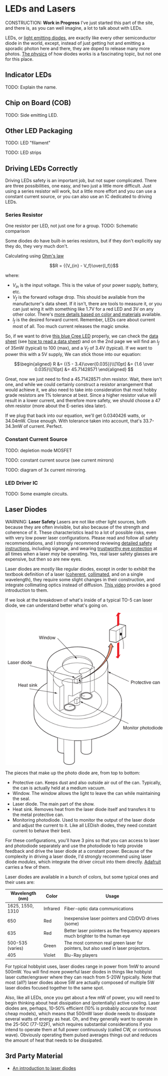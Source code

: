 # LEDs and Lasers

CONSTRUCTION: **Work in Progress** I've just started this part of the
site, and there is, as you can well imagine, a lot to talk about with
LEDs.

LEDs, or [light emitting
diodes](https://en.wikipedia.org/wiki/Light-emitting_diode), are exactly
like every other semiconductor diode in the world, except, instead of
just getting hot and emitting a sporadic photon here and there, they are
doped to release many more photos. [The
physics](https://en.wikipedia.org/wiki/Light-emitting_diode_physics) of
how diodes works is a fascinating topic, but not one for this place.

## Indicator LEDs

TODO: Explain the name.

## Chip on Board (COB)

TODO: Side emitting LED.

## Other LED Packaging

TODO: LED "filament"

TODO: LED strips

## Driving LEDs Correctly

Driving LEDs safety is an important job, but not super complicated.
There are three possibilities, one easy, and two just a little more
difficult. Just using a series resistor will work, but a little more
effort and you can use a constant current source, or you can also use an
IC dedicated to driving LEDs.

### Series Resistor

One resistor per LED, not just one for a group. TODO: Schematic
comparison

Some diodes do have built-in series resistors, but if they don't
explicitly say they do, they very much don't.

Calculating using [Ohm's law](fundamentals.md#ohms-law)

$$R = {{V_{in} - V_f}\over{I_f}}$$

where:

* $V_{in}$ is the input voltage. This is the value of your power supply,
  battery, etc.
* $V_f$ is the forward voltage drop. This should be available from the
  manufacturer's data sheet. If it isn't, there are tools to measure it,
  or you can just wing it with something like 1.7V for a red LED and 3V
  on any other color. There's [more details based on color and
  materials](https://en.wikipedia.org/wiki/Light-emitting_diode_physics#Materials)
  available.
* $I_f$ is the desired forward current. Remember, LEDs care about
  current most of all. Too much current releases the magic smoke.

So, if we want to drive [this blue Cree
LED](https://www.digikey.com/en/products/detail/creeled-inc/C5SMF-BJE-CR0U0451/4793773)
properly, we can check the [data
sheet](https://assets.cree-led.com/a/ds/h/HB-C5SMF-RJF-RJE-GJF-GJE-BJF-BJE.pdf)
(see [how to read a data sheet](data-sheets.md)) and on the 2nd page we
will find an $I_f$ of 35mW (typical) to 100 (max), and a $V_f$ of 3.4V
(typical). If we want to power this with a 5V supply, We can stick those
into our equation:

$$\begin{aligned}
R &= {{5 - 3.4}\over{0.035}}\\[10pt]
&= {1.6 \over 0.035}\\[10pt]
&= 45.71428571
\end{aligned}
$$

Great, now we just need to find a 45.71428571 ohm resistor. Wait, there
isn't one, and while we could certainly construct a resistor arrangement
that would achieve it, we also need to take into consideration that most
hobby grade resistors are 1% tolerance at best. Since a higher resistor
value will result in a lower current, and therefore more safety, we
should choose a 47 ohm resistor (more about the E-series idea later). 

If we plug that back into our equation, we'll get 0.0340426 watts, or
34.04mW. Close enough. With tolerance taken into account, that's
33.7-34.3mW of current. Perfect.


### Constant Current Source

TODO: depletion mode MOSFET

TODO: constant current source (see current mirrors)

TODO: diagram of 3x current mirroring.

### LED Driver IC

TODO: Some example circuits.

## Laser Diodes

WARNING: **Laser Safety** Lasers are not like other light sources, both
because they are often invisible, but also because of the strength and
coherence of it. These characteristics lead to a lot of possible risks,
even with very low power laser configurations. Please read and follow
all safety recommendations, and I strongly recommend reviewing [detailed
safety
instructions](https://ehs.stanford.edu/manual/laser-safety-manual),
including signage, and wearing [trustworthy eye
protection](https://lasersafety.com/eyewear/laser-glasses/) at all times
when a laser _may_ be operating. Yes, real laser safety glasses are
expensive, but then so are new eyes.

Laser diodes are mostly like regular diodes, except in order to exhibit
the textbook definition of a laser
([coherent](https://en.wikipedia.org/wiki/Coherence_(physics)),
[collimated](https://en.wikipedia.org/wiki/Collimated_beam), and on a
single wavelength), they require some slight changes in their
construction, and integrate collimating optics instead of diffusion.
[This video](https://www.youtube.com/watch?v=tOai-C1fxIM) provides a
good introduction to them.

If we look at the breakdown of what's inside of a typical TO-5 can laser
diode, we can understand better what's going on.

![Breakdown diagram of a laser diode](/img/laser-diode-diagram.png)

The pieces that make up the photo diode are, from top to bottom:

* Protective can. Keeps dust and also outside air out of the can.
  Typically, the can is actually held at a medium vacuum.
* Window. The window allows the light to leave the can while maintaining
  the seal.
* Laser diode. The main part of the show.
* Heat sink. Removes heat from the laser diode itself and transfers it
  to the metal protective can.
* Monitoring photodiode. Used to monitor the output of the laser diode
  and adjust the current to it. Like all LEDish diodes, they need
  constant current to behave their best.

For these configurations, you'll have 3 pins so that you can access to
laser and photodiode separately and use the photodiode to help provide
feedback and drive the laser diode at a constant power. Because of the
complexity in driving a laser diode, I'd strongly recommend using laser
diode _modules_, which integrate the driver circuit into them directly.
[Adafruit](https://www.adafruit.com/search?q=laser+diode) carries a few
of them.

Laser diodes are available in a bunch of colors, but some typical ones
and their uses are:

| Wavelength (nm)  | Color    | Usage                                                                             |
| ---------------- | -------- | --------------------------------------------------------------------------------- |
| 1625, 1550, 1310 | Infrared | Fiber-optic data communications                                                   |
| 650              | Red      | Inexpensive laser pointers and CD/DVD drives (some)                               |
| 635              | Red      | Better laser pointers as the frequency appears much brighter to the human eye     |
| 500-535 (varies) | Green    | The most common real green laser for pointers, but also used in laser projectors. |
| 405              | Violet   | Blu-Ray players                                                                   |

For typical hobbyist uses, laser diodes range in power from 1mW to
around 500mW. You will find more powerful laser diodes in things like
hobbyist laser cutter/engraver where they can reach from 5-20W
typically. Note that most (all?) laser diodes above 5W are actually
composed of multiple 5W laser diodes focused together to the same spot.

Also, like all LEDs, once you get about a few mW of power, you will need
to begin thinking about heat dissipation and (potentially) active
cooling. Laser diodes are, perhaps, 10-50% efficient (10% is probably
accurate for most cheap models), which means that 500mW laser diode
needs to dissipate several watts of energy as heat. Oh, and they
generally want to operate in the 25-50C (77-122F), which requires
substantial considerations if you intend to operate them at full power
continuously (called CW, or continuous wave).  Obviously operating them
pulsed averages things out and reduces the amount of heat that needs to
be dissipated. 

## 3rd Party Material

* [An introduction to laser
  diodes](https://www.allaboutcircuits.com/technical-articles/an-introduction-to-laser-diodes/)